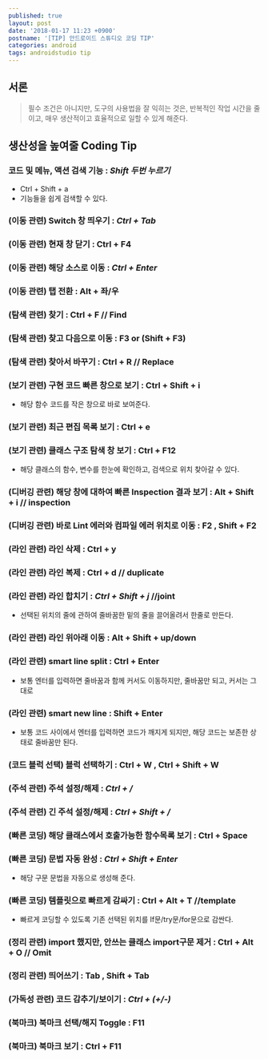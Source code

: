 ```yaml
---
published: true
layout: post
date: '2018-01-17 11:23 +0900'
postname: '[TIP] 안드로이드 스튜디오 코딩 TIP'
categories: android
tags: androidstudio tip
---
```

## 서론	

> 필수 조건은 아니지만, 도구의 사용법을 잘 익히는 것은, 반복적인 작업 시간을 줄이고, 매우 생산적이고 효율적으로 일할 수 있게 해준다. 

## 생산성을 높여줄 Coding Tip

### 코드 및 메뉴, 액션 검색 기능 : *Shift 두번 누르기*
- Ctrl + Shift + a
- 기능들을 쉽게 검색할 수 있다.

### (이동 관련) Switch 창 띄우기 : *Ctrl + Tab*
### (이동 관련) 현재 창 닫기 : Ctrl + F4
### (이동 관련) 해당 소스로 이동 : *Ctrl + Enter*
### (이동 관련) 탭 전환 : Alt + 좌/우

### (탐색 관련) 찾기 : Ctrl + F // Find
### (탐색 관련) 찾고 다음으로 이동 : F3 or (Shift + F3)
### (탐색 관련) 찾아서 바꾸기 : Ctrl + R // Replace

### (보기 관련) 구현 코드 빠른 창으로 보기 : Ctrl + Shift + i
- 해당 함수 코드를 작은 창으로 바로 보여준다.
### (보기 관련) 최근 편집 목록 보기 : Ctrl + e
### (보기 관련) 클래스 구조 탐색 창 보기 : Ctrl + F12
- 해당 클래스의 함수, 변수를 한눈에 확인하고, 검색으로 위치 찾아갈 수 있다.

### (디버깅 관련) 해당 창에 대하여 빠른 Inspection 결과 보기 : Alt + Shift + i // inspection
### (디버깅 관련) 바로 Lint 에러와 컴파일 에러 위치로 이동 : F2 , Shift + F2

### (라인 관련) 라인 삭제 : Ctrl + y   
### (라인 관련) 라인 복제 : Ctrl + d  // duplicate
### (라인 관련) 라인 합치기 : *Ctrl + Shift + j* //joint
- 선택된 위치의 줄에 관하여 줄바꿈한 밑의 줄을 끌어올려서 한줄로 만든다.
### (라인 관련) 라인 위아래 이동 : Alt + Shift + up/down
### (라인 관련) smart line split : Ctrl + Enter
- 보통 엔터를 입력하면 줄바꿈과 함께 커서도 이동하지만, 줄바꿈만 되고, 커서는 그대로
### (라인 관련) smart new line : Shift + Enter
- 보통 코드 사이에서 엔터를 입력하면 코드가 깨지게 되지만, 해당 코드는 보존한 상태로 줄바꿈만 된다. 

### (코드 블럭 선택) 블럭 선택하기 : Ctrl + W , Ctrl + Shift + W

### (주석 관련) 주석 설정/해제 : *Ctrl + /*
### (주석 관련) 긴 주석 설정/해제 : *Ctrl + Shift + /*

### (빠른 코딩) 해당 클래스에서 호출가능한 함수목록 보기 : Ctrl + Space
### (빠른 코딩) 문법 자동 완성 : *Ctrl + Shift + Enter*
- 해당 구문 문법을 자동으로 생성해 준다.
### (빠른 코딩) 템플릿으로 빠르게 감싸기 : Ctrl + Alt + T //template
- 빠르게 코딩할 수 있도록 기존 선택된 위치를 If문/try문/for문으로 감싼다.

### (정리 관련) import 했지만, 안쓰는 클래스 import구문 제거 : Ctrl + Alt + O // Omit 
### (정리 관련) 띄어쓰기 : Tab , Shift + Tab

### (가독성 관련) 코드 감추기/보이기 : *Ctrl + (+/-)*

### (북마크) 북마크 선택/해지 Toggle : F11
### (북마크) 북마크 보기 : Ctrl + F11
